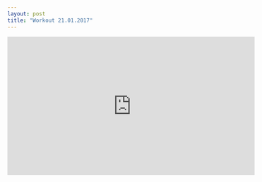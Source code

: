 ```yaml
---
layout: post
title: "Workout 21.01.2017"
---
```


<iframe width="560" height="315" src="https://www.youtube-nocookie.com/embed/z3ZreEuWrbA" frameborder="0" allowfullscreen>
<a href="https://www.youtube.com/watch?v=z3ZreEuWrbA">Auf Youtube angucken</a></iframe>
